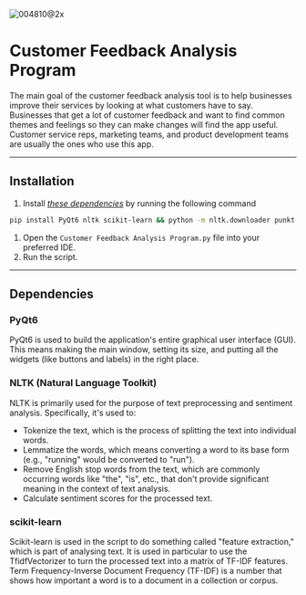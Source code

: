 ![004810@2x](https://github.com/Soft-Bred/Customer-Feedback-Analysis-Program/assets/60551230/3759c7e1-7f5a-482c-83ad-4eef01b354f6)


# **Customer Feedback Analysis Program**

The main goal of the customer feedback analysis tool is to help businesses improve their services by looking at what customers have to say. Businesses that get a lot of customer feedback and want to find common themes and feelings so they can make changes will find the app useful. Customer service reps, marketing teams, and product development teams are usually the ones who use this app.

---

## **Installation**

1. Install [*these dependencies*](https://github.com/Soft-Bred/Customer-Feedback-Analysis-Program/tree/main#dependencies) by running the following command

```bash
pip install PyQt6 nltk scikit-learn && python -m nltk.downloader punkt wordnet stopwords vader_lexicon
```

1. Open the `Customer Feedback Analysis Program.py` file into your preferred IDE.
2. Run the script.

---

## Dependencies

### PyQt6

PyQt6 is used to build the application's entire graphical user interface (GUI). This means making the main window, setting its size, and putting all the widgets (like buttons and labels) in the right place.

### NLTK (Natural Language Toolkit)

NLTK is primarily used for the purpose of text preprocessing and sentiment analysis. Specifically, it's used to:
- Tokenize the text, which is the process of splitting the text into individual words.
- Lemmatize the words, which means converting a word to its base form (e.g., "running" would be converted to "run").
- Remove English stop words from the text, which are commonly occurring words like "the", "is", etc., that don't provide significant meaning in the context of text analysis.
- Calculate sentiment scores for the processed text.

### scikit-learn

Scikit-learn is used in the script to do something called "feature extraction," which is part of analysing text. It is used in particular to use the TfidfVectorizer to turn the processed text into a matrix of TF-IDF features. Term Frequency-Inverse Document Frequency (TF-IDF) is a number that shows how important a word is to a document in a collection or corpus.
